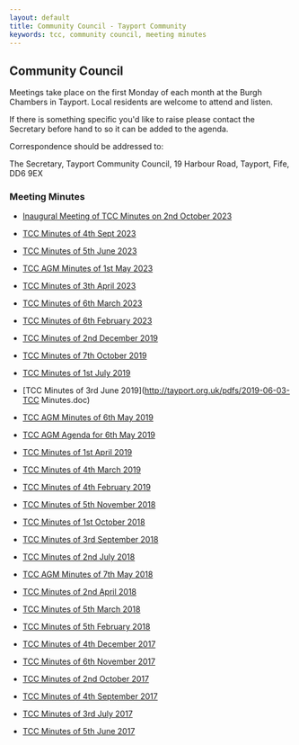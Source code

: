 ```yaml
---
layout: default
title: Community Council - Tayport Community
keywords: tcc, community council, meeting minutes
---
```

## Community Council

Meetings take place on the first Monday of each month at the Burgh Chambers in Tayport. Local residents are welcome to attend and listen.

If there is something specific you'd like to raise please contact the Secretary before hand to so it can be added to the agenda.

Correspondence should be addressed to:

The Secretary, Tayport Community Council, 19 Harbour Road, Tayport, Fife, DD6 9EX

### Meeting Minutes

* [Inaugural Meeting of TCC Minutes on 2nd October 2023](http://tayport.org.uk/pdfs/2023-10-Inaugural-Meeting-of-TCC-Minutes-on-2nd-October-2023.pdf)
* [TCC Minutes of 4th Sept 2023](http://tayport.org.uk/pdfs/2023-09-04-TCC-Minutes.pdf)
* [TCC Minutes of 5th June 2023](http://tayport.org.uk/pdfs/2023-06-05-TCC-Minutes.pdf)
* [TCC AGM Minutes of 1st May 2023](http://tayport.org.uk/pdfs/2023-TCC-AGM-Minutes.pdf)
* [TCC Minutes of 3th April 2023](http://tayport.org.uk/pdfs/2023-04-03-TCC-Minutes.pdf)
* [TCC Minutes of 6th March 2023](http://tayport.org.uk/pdfs/2023-03-06-TCC-Minutes.pdf)
* [TCC Minutes of 6th February 2023](http://tayport.org.uk/pdfs/2023-02-06-TCC-Minutes.pdf)

* [TCC Minutes of 2nd December 2019](http://tayport.org.uk/pdfs/2019-12-02-TCC-Minutes.doc)
* [TCC Minutes of 7th October 2019](http://tayport.org.uk/pdfs/2019-10-07-TCC-Minutes.doc)
* [TCC Minutes of 1st July 2019](http://tayport.org.uk/pdfs/2019-07-01-TCC-Minutes.doc)
* [TCC Minutes of 3rd June 2019](http://tayport.org.uk/pdfs/2019-06-03-TCC Minutes.doc)
* [TCC AGM Minutes of 6th May 2019](http://tayport.org.uk/pdfs/2019-TCC-AGM-Minutes-of-6th-May-2019.doc)
* [TCC AGM Agenda for 6th May 2019](http://tayport.org.uk/pdfs/2019-TCC-AGM-Agenda-for-6th-May.doc)
* [TCC Minutes of 1st April 2019](http://tayport.org.uk/pdfs/20190401-TCC-Minutes.doc)
* [TCC Minutes of 4th March 2019](http://tayport.org.uk/pdfs/2019-03-04-TCC-Minutes.doc)
* [TCC Minutes of 4th February 2019](http://tayport.org.uk/pdfs/2019-02-04-TCC-Minutes.doc)

* [TCC Minutes of 5th November 2018](http://tayport.org.uk/pdfs/2018-11-05-TCC-Minutes.pdf)
* [TCC Minutes of 1st October 2018](http://tayport.org.uk/pdfs/2018-10-01-TCC-Minutes.pdf)
* [TCC Minutes of 3rd September 2018](http://tayport.org.uk/pdfs/2018-09-03-TCC-Minutes.pdf)
* [TCC Minutes of 2nd July 2018](http://tayport.org.uk/pdfs/2018-07-02-TCC-Minutes.pdf)
* [TCC AGM Minutes of 7th May 2018](http://tayport.org.uk/pdfs/2018-05-07-TCC-AGM-Minutes.pdf)
* [TCC Minutes of 2nd April 2018](http://tayport.org.uk/pdfs/2018-04-02-TCC-Minutes.pdf)
* [TCC Minutes of 5th March 2018](http://tayport.org.uk/pdfs/2018-03-05-TCC-Minutes.pdf)
* [TCC Minutes of 5th February 2018](http://tayport.org.uk/pdfs/2018-02-05-TCC-Minutes.pdf)

* [TCC Minutes of 4th December 2017](http://tayport.org.uk/pdfs/2017-12-04-TCC-Minutes.pdf)
* [TCC Minutes of 6th November 2017](http://tayport.org.uk/pdfs/2017-11-06-TCC-Minutes.pdf)
* [TCC Minutes of 2nd October 2017](http://tayport.org.uk/pdfs/2017-10-02-TCC-Minutes.pdf)
* [TCC Minutes of 4th September 2017](http://tayport.org.uk/pdfs/20170904-TCC-Minutes.pdf)
* [TCC Minutes of 3rd July 2017](http://tayport.org.uk/pdfs/2017-07-03-TCC-Minutes.pdf)
* [TCC Minutes of 5th June 2017](http://tayport.org.uk/pdfs/20170605_TCC_Minutes.pdf)

